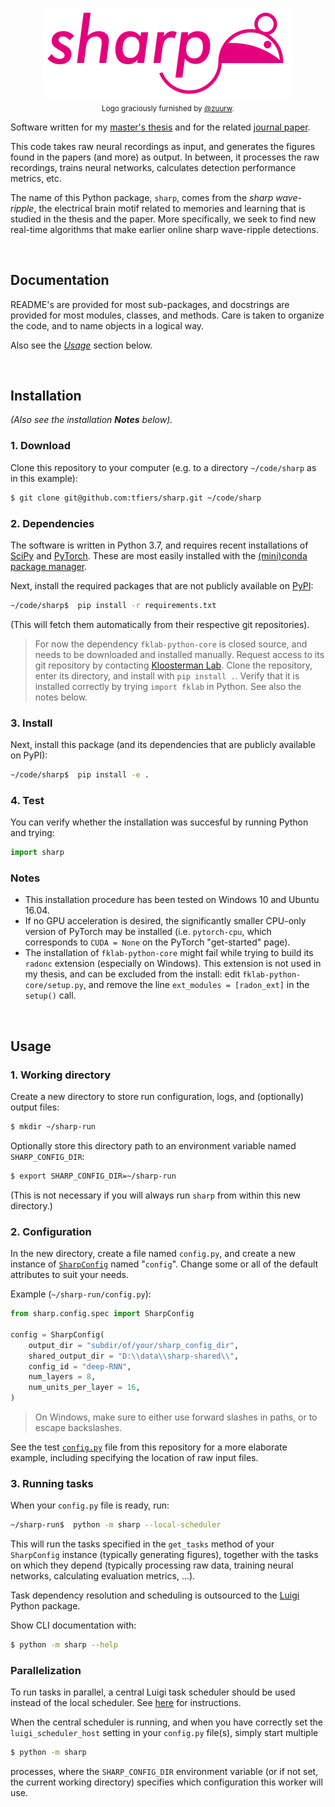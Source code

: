 <p align="center">
  <img src="logo.png" alt="Logo for this project: a stylized rat and the name "Sharp">
  <br>
  <sub>Logo graciously furnished by <a href="https://github.com/zuurw">@zuurw</a>.</sub>
</p>

Software written for my [master's thesis](https://github.com/tfiers/master-thesis) 
and for the related [journal paper](https://github.com/tfiers/neural-network-paper).

This code takes raw neural recordings as input, and generates the figures found
in the papers (and more) as output. In between, it processes the raw
recordings, trains neural networks, calculates detection performance metrics,
etc.

The name of this Python package, `sharp`, comes from the _sharp wave-ripple_,
the electrical brain motif related to memories and learning that is studied
in the thesis and the paper. More specifically, we seek to find new real-time
algorithms that make earlier online sharp wave-ripple detections.


<br>

## Documentation

README's are provided for most sub-packages,
and docstrings are provided for most modules, classes, and methods.
Care is taken to organize the code, and to name objects in a logical way.

Also see the [_Usage_](#Usage) section below.


<br>

## Installation

*(Also see the installation __Notes__ below).*

### 1. Download

Clone this repository to your computer (e.g. to a directory `~/code/sharp` as
in this example):
```sh
$ git clone git@github.com:tfiers/sharp.git ~/code/sharp
```

### 2. Dependencies

The software is written in Python 3.7, and requires recent installations of
[SciPy](https://scipy.org/) and [PyTorch](https://pytorch.org/).
These are most easily installed with the [(mini)conda package manager](https://conda.io/docs/index.html).

Next, install the required packages that are not publicly available on
[PyPI](https://pypi.org/):
```sh
~/code/sharp$  pip install -r requirements.txt
```
(This will fetch them automatically from their 
respective git repositories).

> For now the dependency `fklab-python-core` is closed source, and needs to be
downloaded and installed manually. Request access to its git repository by
contacting [Kloosterman Lab](https://kloostermanlab.org/). Clone the
repository, enter its directory, and install with `pip install .`. Verify that
it is installed correctly by trying `import fklab` in Python. See also the
notes below.


### 3. Install

Next, install this package (and its dependencies that are publicly available on
PyPI):
```sh
~/code/sharp$  pip install -e .
```


### 4. Test

You can verify whether the installation was succesful by running Python and
trying:
```py
import sharp
```


### Notes

- This installation procedure has been tested on Windows 10 and Ubuntu 16.04.
- If no GPU acceleration is desired, the significantly smaller CPU-only 
  version of PyTorch may be installed (i.e. `pytorch-cpu`, which corresponds 
  to `CUDA = None` on the PyTorch "get-started" page).
- The installation of `fklab-python-core` might fail while trying to build its
  `radonc` extension (especially on Windows). This extension is not used in my
  thesis, and can be excluded from the install: edit `fklab-python-core/setup.py`, 
  and remove the line `ext_modules = [radon_ext]` in the `setup()` call.


<br>

## Usage

### 1. Working directory

Create a new directory to store run configuration, logs, and (optionally) output
files:
```sh
$ mkdir ~/sharp-run
```

Optionally store this directory path to an environment variable named
`SHARP_CONFIG_DIR`:
```sh
$ export SHARP_CONFIG_DIR=~/sharp-run
```
(This is not necessary if you will always run `sharp` from within this new
directory.)


### 2. Configuration

In the new directory, create a file named `config.py`, and create a new instance
of [`SharpConfig`](sharp/config/spec.py) named "`config`". Change some or all of 
the default attributes to suit your needs.

Example (`~/sharp-run/config.py`):
```py
from sharp.config.spec import SharpConfig

config = SharpConfig(
    output_dir = "subdir/of/your/sharp_config_dir",
    shared_output_dir = "D:\\data\\sharp-shared\\",
    config_id = "deep-RNN",
    num_layers = 8,
    num_units_per_layer = 16,
)
```

> On Windows, make sure to either use forward slashes in paths, or to escape
backslashes.

See the test [`config.py`](tests/system/config.py) file from this repository
for a more elaborate example, including specifying the location of raw input
files.


### 3. Running tasks

When your `config.py` file is ready, run:
```sh
~/sharp-run$  python -m sharp --local-scheduler
```
This will run the tasks specified in the `get_tasks` method of your 
`SharpConfig` instance (typically generating figures), together with the 
tasks on which they depend (typically processing raw data, training 
neural networks, calculating evaluation metrics, ...).

Task dependency resolution and scheduling is outsourced to the
[Luigi](https://luigi.readthedocs.io) Python package.


Show CLI documentation with:
```sh
$ python -m sharp --help
```


### Parallelization

To run tasks in parallel, a central Luigi task scheduler should be used instead
of the local scheduler. See [here](https://luigi.readthedocs.io/en/stable/central_scheduler.html)
for instructions.

When the central scheduler is running, and when you have correctly set the
`luigi_scheduler_host` setting in your `config.py` file(s), simply start multiple
```sh
$ python -m sharp
```
processes, where the `SHARP_CONFIG_DIR` environment variable (or if not set,
the current working directory) specifies which configuration this worker will
use.
